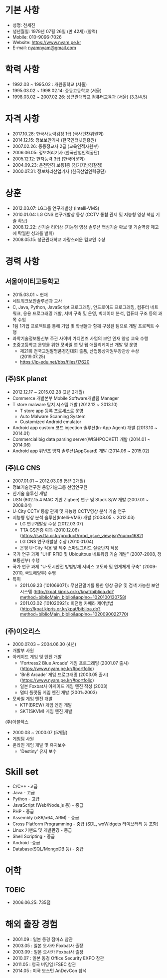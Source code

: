 # 기본 사항
* 성명: 천세진
* 생년월일: 1979년 07월 26일 (만 42세) (양력)
* Mobile: 010-9096-7026
* Website: https://www.nyam.pe.kr
* E-mail: nyamnyam@gmail.com

# 학력 사항
* 1992.03 ~ 1995.02 : 개원중학교 (서울)
* 1995.03.02 ~ 1998.02.14: 중동고등학교 (서울)
* 1998.03.02 ~ 2007.02.26: 성균관대학교 컴퓨터교육과 (서울) (3.3/4.5)

# 자격 사항
* 2017.10.28: 한국사능력검정 1급 (국사편찬위원회)
* 2014.12.15: 정보보안기사 (한국인터넷진흥원)
* 2007.02.26: 중등정교사 2급 (교육인적자원부)
* 2006.06.05: 정보처리기사 (한국산업인력공단)
* 2005.12.12: 한자능력 3급 (한국어문회)
* 2004.09.23: 운전면허 보통1종 (경기지방경찰청)
* 2000.07.31: 정보처리산업기사 (한국산업인력공단)

# 상훈
* 2012.03.07: LG그룹 연구개발상 (Intelli-VMS)
* 2010.01.04: LG CNS 연구개발상 동상 (CCTV 통합 관제 및 지능형 영상 핵심 기술 확보)
* 2008.12.22: 신기술 리더상 (지능형 영상 솔루션 핵심기술 확보 및 기술역량 제고에 탁월한 성과를 발휘)
* 2008.05.15: 성균관대학교 자랑스러운 컴교인 수상

# 경력 사항
## 서울아이티고등학교
* 2015.03.01 ~ 현재
* 네트워크보안솔루션과 교사
* C, Java, Python, JavaScript 프로그래밍, 안드로이드 프로그래밍, 컴퓨터 네트워크, 응용 프로그래밍 개발, 서버 구축 및 운영, 빅데이터 분석, 컴퓨터 구조 등의 과목 수업
* 1팀 1기업 프로젝트를 통해 기업 및 학생들과 함께 구성된 팀으로 개발 프로젝트 수행
* 과학기술정보통신부 주관 사이버 가디언즈 사업의 보안 인재 양성 교육 수행
* 초중고등학교 운영을 위한 모바일 앱 및 웹 애플리케이션 개발 및 운영
  - 제21회 전국교원발명품경진대회 출품, 산업통상자원부장관상 수상 (2019.07.25)
  - https://ip-edu.net/bbs/files/17620

## (주)SK planet
* 2012.12.17 ~ 2015.02.28 (2년 2개월)
* Commerce 개발본부 Mobile Software개발팀 Manager
* T store malware 탐지 시스템 개발 (2012.12 ~ 2013.10)
  - T store app 등록 프로세스로 운영
  - Auto Malware Scanning System
  - Customized Android emulator
* Android app custom 코드 injection 솔루션(In-App Agent) 개발 (2013.10 ~ 2014.01)
* Commercial big data parsing server(WISHPOCKET) 개발 (2014.01 ~ 2014.06)
* Android app 위변조 방지 솔루션(AppGuard) 개발 (2014.06 ~ 2015.02)

## (주)LG CNS
* 2007.01.01 ~ 2012.03.08 (5년 2개월)
* 정보기술연구원 융합기술그룹 선임연구원
* 신기술 솔루션 개발
* USN (802.15.4 MAC 기반 Zigbee) 연구 및 Stack S/W 개발 (2007.01 ~ 2008.04)
* U-City CCTV 통합 관제 및 지능형 CCTV영상 분석 기술 연구
* 지능형 영상 분석 솔루션(Intelli-VMS) 개발 (2008.05 ~ 2012.03)
  - LG 연구개발상 수상 (2012.03.07)
  - TTA GS인증 획득 (2010.12.06) (https://sw.tta.or.kr/product/prod_gsce_view.jsp?num=1682)
  - LG CNS 연구개발상 수상 (2010.01.04)
  - 은평 U-City 적용 및 제주 스마트그리드 실증단지 적용
* 국가 연구 과제 "UHF RFID 및 Ubiquitous 네트워킹 기술 개발" (2007-2008, 정보통신부) 수행
* 국가 연구 과제 "U-도시안전 방범방재 서비스 고도화 및 연계체계 구축" (2009-2010, 국토해양부) 수행
* 특허
  - 2011.09.23 (101069071): 무선단말기를 통한 영상 공유 및 검색 가능한 보안시스템 (http://kpat.kipris.or.kr/kpat/biblioa.do?method=biblioMain_biblio&applno=1020100130758)
  - 2011.03.02 (101020921): 회전형 카메라 제어방법 (http://kpat.kipris.or.kr/kpat/biblioa.do?method=biblioMain_biblio&applno=1020090022770)

## (주)이오리스
* 2000.07.03 ~ 2004.06.30 (4년)
* 개발부 사원
* 아케이드 게임 및 엔진 개발
  - 'Fortress2 Blue Arcade' 게임 프로그래밍 (2001.07 출시) (https://www.nyam.pe.kr/#portfolio)
  - 'BnB Arcade' 게임 프로그래밍 (2003.05 출시) (https://www.nyam.pe.kr/#portfolio)
  - 일본 Foxbat사 아케이드 게임 엔진 작성 (2003)
  - 멀티 플랫폼 게임 엔진 개발 (2001~2003)
* 모바일 게임 엔진 개발
  - KTF(BREW) 게임 엔진 개발
  - SKT(SKVM) 게임 엔진 개발

(주)아블렉스
* 2000.03 ~ 2000.07 (5개월)
* 게임팀 사원
* 온라인 게임 개발 및 유지보수
  - 'Destiny' 유지 보수

# Skill set
* C/C++ -고급
* Java - 고급
* Python - 고급
* JavaScript (Web/Node.js 등) - 중급
* PHP - 중급
* Assembly (x86/x64, ARM) - 중급
* Cross Platform Programming - 중급 (SDL, wxWidgets 라이브러리 등 포함)
* Linux 커맨드 및 개발환경 - 중급
* Shell Scripting - 중급
* Android -중급
* Database(SQL/MongoDB 등) - 중급

# 어학
## TOEIC
* 2006.06.25: 735점

# 해외 출장 경험
* 2001.09 : 일본 동경 잠마쇼 참관
* 2003.05 : 일본 오사카 Foxbat사 출장
* 2003.09 : 일본 오사카 Foxbat사 출장
* 2010.07 : 일본 동경 Office Security EXPO 참관
* 2011.05 : 영국 버밍엄 IFSEC 참관
* 2014.05 : 미국 보스턴 AnDevCon 참석
